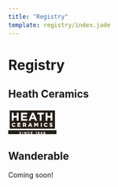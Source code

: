 ```yaml
---
title: "Registry"
template: registry/index.jade
---
```


# Registry

## Heath Ceramics

[![Heath Ceramics](heath-ceramics.gif)](http://www.heathceramics.com/giftregistry/view/index/id/0e8bda8cb0bf600dc7dae50916da21be/)

## Wanderable

Coming soon!
